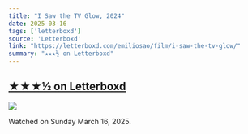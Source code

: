 ```yaml
---
title: "I Saw the TV Glow, 2024"
date: 2025-03-16
tags: ['letterboxd']
source: 'Letterboxd'
link: "https://letterboxd.com/emiliosao/film/i-saw-the-tv-glow/"
summary: "★★★½ on Letterboxd"
---
```


## [★★★½ on Letterboxd](https://letterboxd.com/emiliosao/film/i-saw-the-tv-glow/)

<p><img src="https://a.ltrbxd.com/resized/film-poster/7/7/2/2/3/0/772230-i-saw-the-tv-glow-0-600-0-900-crop.jpg?v=c5e712bb90" /></p>
<p>Watched on Sunday March 16, 2025.</p>